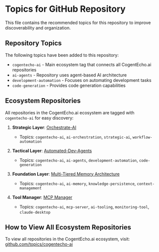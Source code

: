 # Topics for GitHub Repository

This file contains the recommended topics for this repository to improve discoverability and organization.

## Repository Topics

The following topics have been added to this repository:

- `cogentecho-ai` - Main ecosystem tag that connects all CogentEcho.ai repositories
- `ai-agents` - Repository uses agent-based AI architecture
- `development-automation` - Focuses on automating development tasks
- `code-generation` - Provides code generation capabilities

## Ecosystem Repositories

All repositories in the CogentEcho.ai ecosystem are tagged with `cogentecho-ai` for easy discovery:

1. **Strategic Layer**: [Orchestrate-AI](https://github.com/gregmulvihill/orchestrate-ai)
   - Topics: `cogentecho-ai`, `ai-orchestration`, `strategic-ai`, `workflow-automation`

2. **Tactical Layer**: [Automated-Dev-Agents](https://github.com/gregmulvihill/automated-dev-agents)
   - Topics: `cogentecho-ai`, `ai-agents`, `development-automation`, `code-generation`

3. **Foundation Layer**: [Multi-Tiered Memory Architecture](https://github.com/gregmulvihill/multi-tiered-memory-architecture)
   - Topics: `cogentecho-ai`, `ai-memory`, `knowledge-persistence`, `context-management`

4. **Tool Manager**: [MCP Manager](https://github.com/gregmulvihill/mcp-manager)
   - Topics: `cogentecho-ai`, `mcp-server`, `ai-tooling`, `monitoring-tool`, `claude-desktop`

## How to View All Ecosystem Repositories

To view all repositories in the CogentEcho.ai ecosystem, visit: [github.com/topics/cogentecho-ai](https://github.com/topics/cogentecho-ai)